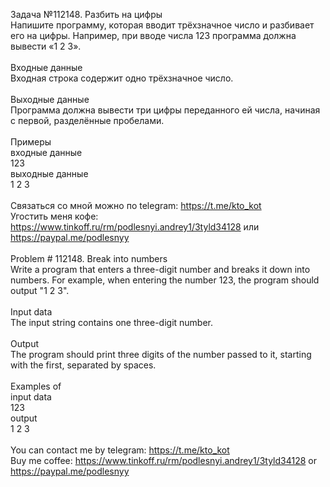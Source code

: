 Задача №112148. Разбить на цифры<br />Напишите программу, которая вводит трёхзначное число и разбивает его на цифры. Например, при вводе числа 123 программа должна вывести «1 2 3».<br /><br />Входные данные<br />Входная строка содержит одно трёхзначное число.<br /><br />Выходные данные<br />Программа должна вывести три цифры переданного ей числа, начиная с первой, разделённые пробелами.<br /><br />Примеры<br />входные данные<br />123<br />выходные данные<br />1 2 3<br /><br />Связаться со мной можно по telegram: https://t.me/kto_kot<br />Угостить меня кофе: https://www.tinkoff.ru/rm/podlesnyi.andrey1/3tyld34128 или https://paypal.me/podlesnyy<br /><br />Problem # 112148. Break into numbers<br />Write a program that enters a three-digit number and breaks it down into numbers. For example, when entering the number 123, the program should output "1 2 3".<br /><br />Input data<br />The input string contains one three-digit number.<br /><br />Output<br />The program should print three digits of the number passed to it, starting with the first, separated by spaces.<br /><br />Examples of<br />input data<br />123<br />output<br />1 2 3<br /><br /> You can contact me by telegram: https://t.me/kto_kot <br /> Buy me coffee: https://www.tinkoff.ru/rm/podlesnyi.andrey1/3tyld34128 or https://paypal.me/podlesnyy
